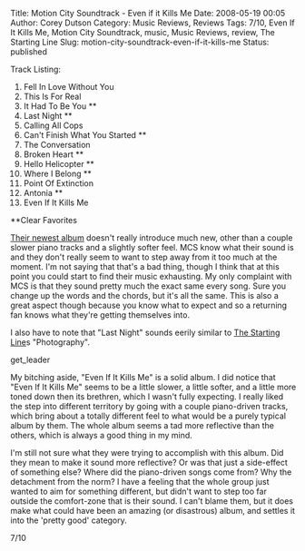 Title: Motion City Soundtrack - Even if it Kills Me
Date: 2008-05-19 00:05
Author: Corey Dutson
Category: Music Reviews, Reviews
Tags: 7/10, Even If It Kills Me, Motion City Soundtrack, music, Music Reviews, review, The Starting Line
Slug: motion-city-soundtrack-even-if-it-kills-me
Status: published

<div class="albumCover">

</div>

<span class="trackListing">Track Listing:</span>

1.  Fell In Love Without You
2.  This Is For Real
3.  It Had To Be You \*\*
4.  Last Night \*\*
5.  Calling All Cops
6.  Can't Finish What You Started \*\*
7.  The Conversation
8.  Broken Heart \*\*
9.  Hello Helicopter \*\*
10. Where I Belong \*\*
11. Point Of Extinction
12. Antonia \*\*
13. Even If It Kills Me

\*\*Clear Favorites

[Their newest
album](http://www.epitaph.com/artists/album/523/Even_If_It_Kills_Me "Epitaph Records: Motion City Soundtrack - Even If It Kills Me")
doesn't really introduce much new, other than a couple slower piano
tracks and a slightly softer feel. MCS know what their sound is and they
don't really seem to want to step away from it too much at the moment.
I'm not saying that that's a bad thing, though I think that at this
point you could start to find their music exhausting. My only complaint
with MCS is that they sound pretty much the exact same every song. Sure
you change up the words and the chords, but it's all the same. This is
also a great aspect though because you know what to expect and so a
returning fan knows what they're getting themselves into.

I also have to note that "Last Night" sounds eerily similar to [The
Starting Line](http://www.startinglinerock.com/ "The Starting Line")s
"Photography".

get\_leader

My bitching aside, "Even If It Kills Me" is a solid album. I did notice
that "Even If It Kills Me" seems to be a little slower, a little softer,
and a little more toned down then its brethren, which I wasn't fully
expecting. I really liked the step into different territory by going
with a couple piano-driven tracks, which bring about a totally different
feel to what would be a purely typical album by them. The whole album
seems a tad more reflective than the others, which is always a good
thing in my mind.

I'm still not sure what they were trying to accomplish with this album.
Did they mean to make it sound more reflective? Or was that just a
side-effect of something else? Where did the piano-driven songs come
from? Why the detachment from the norm? I have a feeling that the whole
group just wanted to aim for something different, but didn't want to
step too far outside the comfort-zone that is their sound. I can't blame
them, but it does make what could have been an amazing (or disastrous)
album, and settles it into the 'pretty good' category.

7/10
